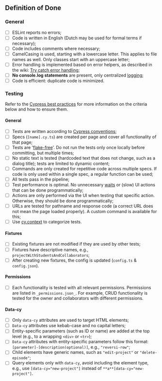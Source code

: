 ## **Definition of Done**

### **General**

- [ ] ESLint reports no errors;
- [ ] Code is written in English (Dutch may be used for formal terms if necessary);
- [ ] Code includes comments where necessary;
- [ ] CamelCasing is used, starting with a lowercase letter. This applies to file names as well. Only classes start with an uppercase letter;
- [ ] Error handling is implemented based on error helpers, as described in the wiki: [Try catch error handling](https://gitlab.com/teamlynn/tasker/wikis/Architectuur/Error-handling);
- [ ] **No console.log statements** are present, only centralized [logging](https://gitlab.com/teamlynn/tasker/wikis/Architectuur/Logging);
- [ ] Code is efficient: duplicate code is minimized.

### **Testing**

Refer to the [Cypress best practices](https://docs.cypress.io/guides/references/best-practices) for more information on the criteria below and how to ensure them.

#### **General**

- [ ] Tests are written according to [Cypress conventions](https://docs.cypress.io/guides/references/best-practices);
- [ ] Specs (`[name].cy.ts`) are created per page and cover all functionality of that page;
- [ ] Tests are '[flake-free](https://www.jetbrains.com/teamcity/ci-cd-guide/concepts/flaky-tests/)'. Do not run the tests only once locally before committing, but multiple times;
- [ ] No static text is tested (hardcoded text that does not change, such as a dialog title); tests are limited to dynamic content;
- [ ] Commands are only created for repetitive code across multiple specs. If code is only used within a single spec, a regular function can be used;
- [ ] All tests pass in the pipeline;
- [ ] Test performance is optimal. No unnecessary [waits](https://docs.cypress.io/api/commands/wait) or (slow) UI actions that can be done programmatically;
- [ ] Actions are only performed via the UI when testing that specific action. Otherwise, they should be done programmatically;
- [ ] URLs are tested for pathname and response code (a correct URL does not mean the page loaded properly). A custom command is available for this;
- [ ] Use [cy.context](https://docs.cypress.io/guides/core-concepts/writing-and-organizing-tests#Test%20Structure) to categorize tests.

#### **Fixtures**

- [ ] Existing fixtures are not modified if they are used by other tests;
- [ ] Fixtures have descriptive names, e.g., `projectWithStudentsAndCollaborators`;
- [ ] After creating new fixtures, the config is updated (`config.ts` & `config.json`).

#### **Permissions**

- [ ] Each functionality is tested with all relevant permissions. Permissions are listed in `_permissions.json_`. For example, CRUD functionality is tested for the owner and collaborators with different permissions.

#### **Data-cy**

- [ ] Only `data-cy` attributes are used to target HTML elements;
- [ ] `Data-cy` attributes use kebab-case and no capital letters;
- [ ] Entity-specific parameters (such as ID or name) are added at the top level (e.g., to a wrapping `<div>` or `<tr>`);
- [ ] `Data-cy` attributes with entity-specific parameters follow this format: `[parameter]-[description(optional)]`, e.g., `"reversi-row"`;
- [ ] Child elements have generic names, such as `"edit-project"` or `"delete-episode"`;
- [ ] Query elements only with `data-cy`, avoid including the element type, e.g., use `[data-cy="new-project"]` instead of `**a**[data-cy="new-project"]`.
